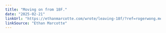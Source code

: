 ```yaml
---
title: "Moving on from 18F."
date: "2025-02-21"
linkUrl: "https://ethanmarcotte.com/wrote/leaving-18f/?ref=rogerwong.me"
linkSource: "Ethan Marcotte"
---
```

